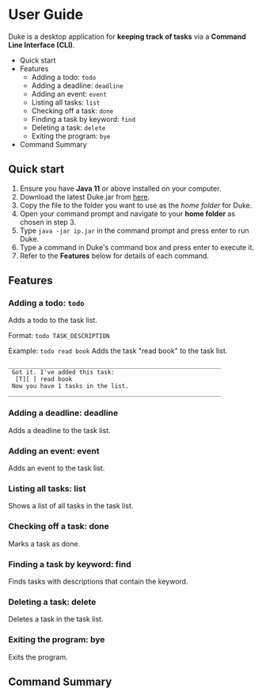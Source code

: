 # User Guide

Duke is a desktop application for **keeping track of tasks** via a **Command Line Interface (CLI)**.

* Quick start
* Features
  * Adding a todo: ```todo```
  * Adding a deadline: ```deadline```
  * Adding an event: ```event```
  * Listing all tasks: ```list```
  * Checking off a task: ```done```
  * Finding a task by keyword: ```find```
  * Deleting a task: ```delete```
  * Exiting the program: ```bye```
* Command Summary

## Quick start
1. Ensure you have **Java 11** or above installed on your computer.
2. Download the latest Duke.jar from [here](https://github.com/jerrelllzw/ip/releases).
3. Copy the file to the folder you want to use as the _home folder_ for Duke.
4. Open your command prompt and navigate to your **home folder** as chosen in step 3.
5. Type ```java -jar ip.jar``` in the command prompt and press enter to run Duke.
6. Type a command in Duke's command box and press enter to execute it.
7. Refer to the **Features** below for details of each command.

## Features 

### Adding a todo: ```todo```

Adds a todo to the task list.

Format: ```todo TASK_DESCRIPTION```

Example:
```todo read book``` Adds the task "read book" to the task list.
```
____________________________________________________________
 Got it. I've added this task:
  [T][ ] read book
 Now you have 1 tasks in the list.
____________________________________________________________
```

### Adding a deadline: deadline

Adds a deadline to the task list.

### Adding an event: event

Adds an event to the task list.

### Listing all tasks: list

Shows a list of all tasks in the task list.

### Checking off a task: done

Marks a task as done.

### Finding a task by keyword: find

Finds tasks with descriptions that contain the keyword.

### Deleting a task: delete

Deletes a task in the task list.

### Exiting the program: bye

Exits the program.

## Command Summary